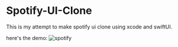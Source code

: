 # Spotify-UI-Clone

This is my attempt to make spotify ui clone using xcode and swiftUI.

here's the demo: 
![spotify](https://user-images.githubusercontent.com/101935120/193606795-add8827c-13d0-45e3-bbb0-65c1d5138794.gif)
